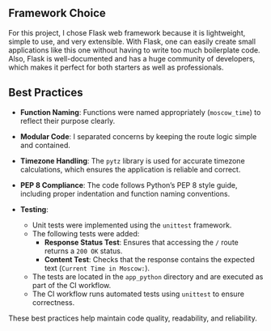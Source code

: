 ## Framework Choice

For this project, I chose Flask web framework because it is lightweight, simple to use, and very extensible. With Flask, one can easily create small applications like this one without having to write too much boilerplate code. Also, Flask is well-documented and has a huge community of developers, which makes it perfect for both starters as well as professionals.


## Best Practices

- **Function Naming**: Functions were named appropriately (`moscow_time`) to reflect their purpose clearly.
- **Modular Code**: I separated concerns by keeping the route logic simple and contained.
- **Timezone Handling**: The `pytz` library is used for accurate timezone calculations, which ensures the application is reliable and correct.
- **PEP 8 Compliance**: The code follows Python’s PEP 8 style guide, including proper indentation and function naming conventions.

- **Testing**:
  - Unit tests were implemented using the `unittest` framework.
  - The following tests were added:
    - **Response Status Test**: Ensures that accessing the `/` route returns a `200 OK` status.
    - **Content Test**: Checks that the response contains the expected text (`Current Time in Moscow:`).
  - The tests are located in the `app_python` directory and are executed as part of the CI workflow.
  - The CI workflow runs automated tests using `unittest` to ensure correctness.

These best practices help maintain code quality, readability, and reliability.

